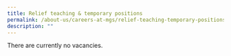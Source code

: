 ```yaml
---
title: Relief teaching & temporary positions
permalink: /about-us/careers-at-mgs/relief-teaching-temporary-positions/
description: ""
---
```







There are currently no vacancies.